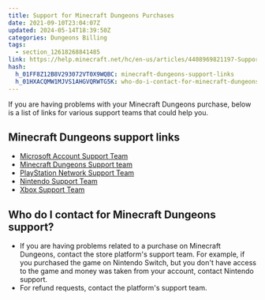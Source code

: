 ```yaml
---
title: Support for Minecraft Dungeons Purchases
date: 2021-09-10T23:04:07Z
updated: 2024-05-14T18:39:50Z
categories: Dungeons Billing
tags:
  - section_12618268841485
link: https://help.minecraft.net/hc/en-us/articles/4408969821197-Support-for-Minecraft-Dungeons-Purchases
hash:
  h_01FF8Z12B8V293072VT0X9WQBC: minecraft-dungeons-support-links
  h_01HXACQMW1MJVS1AHGVQRWTG5K: who-do-i-contact-for-minecraft-dungeons-support
---
```


If you are having problems with your Minecraft Dungeons purchase, below is a list of links for various support teams that could help you.

## Minecraft Dungeons support links

- [Microsoft Account Support Team](https://support.microsoft.com/contactus/)
- [Minecraft Dungeons Support team](https://help.minecraft.net/hc/en-us/requests/new)
- [PlayStation Network Support Team](https://www.playstation.com/en-us/support/?smcid=pdc%3Aen-us%3Acorporate-about-us%3Aprimary%20nav%3Amsg-support%3Asupport) 
- [Nintendo Support Team](https://en-americas-support.nintendo.com/app/contact)
- [Xbox Support Team](https://support.xbox.com/en-US/contact-us)

## Who do I contact for Minecraft Dungeons support?

- If you are having problems related to a purchase on Minecraft Dungeons, contact the store platform's support team. For example, if you purchased the game on Nintendo Switch, but you don't have access to the game and money was taken from your account, contact Nintendo support.
- For refund requests, contact the platform's support team.
